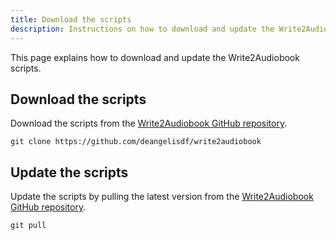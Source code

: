 ```yaml
---
title: Download the scripts
description: Instructions on how to download and update the Write2Audiobook scripts.
---
```


This page explains how to download and update the Write2Audiobook scripts.

## Download the scripts

Download the scripts from the [Write2Audiobook GitHub repository](https://github.com/deangelisdf/write2audiobook).

```command
git clone https://github.com/deangelisdf/write2audiobook
```

## Update the scripts

Update the scripts by pulling the latest version from the [Write2Audiobook GitHub repository](https://github.com/deangelisdf/write2audiobook).

```command
git pull
```
